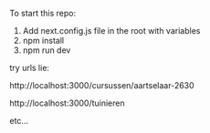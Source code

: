 To start this repo:

1. Add next.config.js file in the root with variables
2. npm install
3. npm run dev

try urls lie:

http://localhost:3000/cursussen/aartselaar-2630

http://localhost:3000/tuinieren

etc...
